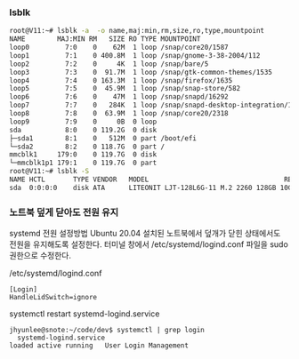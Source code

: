 
### lsblk 
```sh
root@V11:~# lsblk -a  -o name,maj:min,rm,size,ro,type,mountpoint
NAME        MAJ:MIN RM   SIZE RO TYPE MOUNTPOINT
loop0         7:0    0    62M  1 loop /snap/core20/1587
loop1         7:1    0 400.8M  1 loop /snap/gnome-3-38-2004/112
loop2         7:2    0     4K  1 loop /snap/bare/5
loop3         7:3    0  91.7M  1 loop /snap/gtk-common-themes/1535
loop4         7:4    0 163.3M  1 loop /snap/firefox/1635
loop5         7:5    0  45.9M  1 loop /snap/snap-store/582
loop6         7:6    0    47M  1 loop /snap/snapd/16292
loop7         7:7    0   284K  1 loop /snap/snapd-desktop-integration/14
loop8         7:8    0  63.9M  1 loop /snap/core20/2318
loop9         7:9    0     0B  0 loop 
sda           8:0    0 119.2G  0 disk 
├─sda1        8:1    0   512M  0 part /boot/efi
└─sda2        8:2    0 118.7G  0 part /
mmcblk1     179:0    0 119.7G  0 disk 
└─mmcblk1p1 179:1    0 119.7G  0 part 
root@V11:~# lsblk -S
NAME HCTL       TYPE VENDOR   MODEL                                  REV SERIAL               TRAN
sda  0:0:0:0    disk ATA      LITEONIT LJT-128L6G-11 M.2 2260 128GB 10C  TW0Y48CM5508545D9026 sata
```

### 노트북 덮게 닫아도 전원 유지

systemd 전원 설정방법
Ubuntu 20.04 설치된 노트북에서 덮개가 닫힌 상태에서도 전원을 유지해도록 설정한다. 터미널 창에서 /etc/systemd/logind.conf 파일을 sudo 권한으로 수정한다.

/etc/systemd/logind.conf
```
[Login]
HandleLidSwitch=ignore
```
systemctl restart systemd-logind.service
```
jhyunlee@snote:~/code/dev$ systemctl | grep login
  systemd-logind.service                                                                                     loaded active running   User Login Management
```
